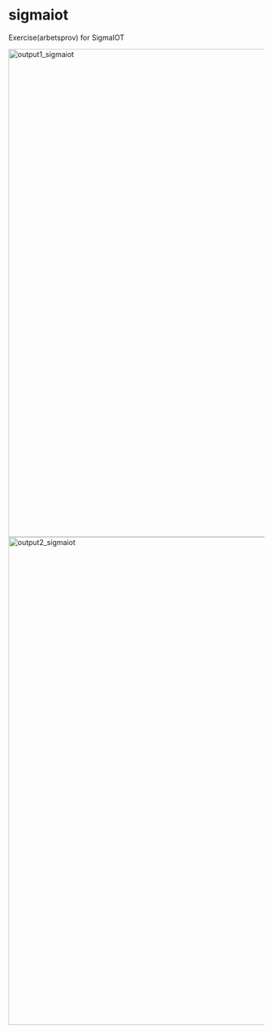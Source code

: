 # sigmaiot
Exercise(arbetsprov) for SigmaIOT

<img width="960" alt="output1_sigmaiot" src="https://user-images.githubusercontent.com/23298265/85665803-04459f80-b6bc-11ea-8f59-fa3a19f4391f.PNG">

<img width="960" alt="output2_sigmaiot" src="https://user-images.githubusercontent.com/23298265/85665839-0d367100-b6bc-11ea-96d3-7714c1ab5648.PNG">
